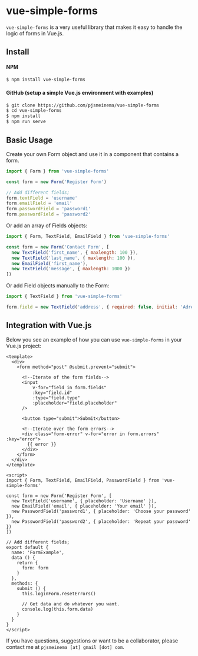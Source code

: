 # vue-simple-forms

`vue-simple-forms` is a very useful library that makes it easy to handle the logic of forms in Vue.js.


## Install

#### NPM

```bash
$ npm install vue-simple-forms
```

#### GitHub (setup a simple Vue.js environment with examples)

```bash
$ git clone https://github.com/pjsmeinema/vue-simple-forms
$ cd vue-simple-forms
$ npm install
$ npm run serve
```

## Basic Usage
Create your own Form object and use it in a component that contains a form.
```javascript
import { Form } from 'vue-simple-forms'

const form = new Form('Register Form')

// Add different fields;
form.textField = 'username'
form.emailField = 'email'
form.passwordField = 'password1'
form.passwordField = 'password2'
```

Or add an array of Fields objects:
```javascript
import { Form, TextField, EmailField } from 'vue-simple-forms'

const form = new Form('Contact Form', [
  new TextField('first_name', { maxlength: 100 }),
  new TextField('last_name', { maxlength: 100 }),
  new EmailField('first_name'),
  new TextField('message', { maxlength: 1000 })
])
```


Or add Field objects manually to the Form:
```javascript
import { TextField } from 'vue-simple-forms'

form.field = new TextField('address', { required: false, initial: 'Adres 1' })
```


## Integration with Vue.js
Below you see an example of how you can use `vue-simple-forms` in your Vue.js project:

```vue
<template>
  <div>
    <form method="post" @submit.prevent="submit">

      <!--Iterate of the form fields-->
      <input
          v-for="field in form.fields"
          :key="field.id"
          :type="field.type"
          :placeholder="field.placeholder"
      />

      <button type="submit">Submit</button>

      <!--Iterate over the form errors-->
      <div class="form-error" v-for="error in form.errors" :key="error">
        {{ error }}
      </div>
    </form>
  </div>
</template>

<script>
import { Form, TextField, EmailField, PasswordField } from 'vue-simple-forms'

const form = new Form('Register Form', [
  new TextField('username', { placeholder: 'Username' }),
  new EmailField('email', { placeholder: 'Your email' }),
  new PasswordField('password1', { placeholder: 'Choose your password' }),
  new PasswordField('password2', { placeholder: 'Repeat your password' })
])

// Add different fields;
export default {
  name: 'FormExample',
  data () {
    return {
      form: form
    }
  },
  methods: {
    submit () {
      this.loginForm.resetErrors()

      // Get data and do whatever you want.
      console.log(this.form.data)
    }
  }
}
</script>
```

If you have questions, suggestions or want to be a collaborator, please contact me at `pjsmeinema [at] gmail [dot] com`.
